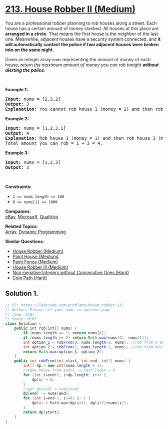 # [213. House Robber II (Medium)](https://leetcode.com/problems/house-robber-ii/)

<p>You are a professional robber planning to rob houses along a street. Each house has a certain amount of money stashed. All houses at this place are <strong>arranged in a circle.</strong> That means the first house is the neighbor of the last one. Meanwhile, adjacent houses have a security system connected, and&nbsp;<b>it will automatically contact the police if two adjacent houses were broken into on the same night</b>.</p>

<p>Given an integer array <code>nums</code> representing the amount of money of each house, return <em>the maximum amount of money you can rob tonight <strong>without alerting the police</strong></em>.</p>

<p>&nbsp;</p>
<p><strong>Example 1:</strong></p>

<pre><strong>Input:</strong> nums = [2,3,2]
<strong>Output:</strong> 3
<strong>Explanation:</strong> You cannot rob house 1 (money = 2) and then rob house 3 (money = 2), because they are adjacent houses.
</pre>

<p><strong>Example 2:</strong></p>

<pre><strong>Input:</strong> nums = [1,2,3,1]
<strong>Output:</strong> 4
<strong>Explanation:</strong> Rob house 1 (money = 1) and then rob house 3 (money = 3).
Total amount you can rob = 1 + 3 = 4.
</pre>

<p><strong>Example 3:</strong></p>

<pre><strong>Input:</strong> nums = [1,2,3]
<strong>Output:</strong> 3
</pre>

<p>&nbsp;</p>
<p><strong>Constraints:</strong></p>

<ul>
	<li><code>1 &lt;= nums.length &lt;= 100</code></li>
	<li><code>0 &lt;= nums[i] &lt;= 1000</code></li>
</ul>

**Companies**:  
[eBay](https://leetcode.com/company/ebay), [Microsoft](https://leetcode.com/company/microsoft), [Qualtrics](https://leetcode.com/company/qualtrics)

**Related Topics**:  
[Array](https://leetcode.com/tag/array/), [Dynamic Programming](https://leetcode.com/tag/dynamic-programming/)

**Similar Questions**:

- [House Robber (Medium)](https://leetcode.com/problems/house-robber/)
- [Paint House (Medium)](https://leetcode.com/problems/paint-house/)
- [Paint Fence (Medium)](https://leetcode.com/problems/paint-fence/)
- [House Robber III (Medium)](https://leetcode.com/problems/house-robber-iii/)
- [Non-negative Integers without Consecutive Ones (Hard)](https://leetcode.com/problems/non-negative-integers-without-consecutive-ones/)
- [Coin Path (Hard)](https://leetcode.com/problems/coin-path/)

## Solution 1.

```java
// OJ: https://leetcode.com/problems/house-robber-ii/
// Author: Please set your name in options page
// Time: O(N)
// Space: O(N)
class Solution {
    public int rob(int[] nums) {
        if (nums.length == 1) return nums[0];
        if (nums.length == 2) return Math.max(nums[0], nums[1]);
        int option_1 = robFrom(0, nums.length-2, nums); //rob from 0 and skip last house at index=length-2
        int option_2 = robFrom(1, nums.length-1, nums); //rob from house 1 till last house, which mean skip first house
        return Math.max(option_1, option_2);
    }
    public int robFrom(int start, int end, int[] nums) {
        int[] dp = new int[nums.length + 1];
        //make house from end+1 -> last index = 0
        for (int i=end+1; i<dp.length; i++) {
            dp[i] = 0;
        }
        //get dp[end] = nums[end]
        dp[end]  = nums[end];
        for (int i=end-1; i>=0; i--) {
            dp[i] = Math.max(dp[i+1], dp[i+2]+nums[i]);
        }
        return dp[start];
    }
}

```
